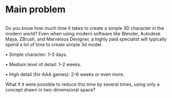 # Main problem

<figure><img src="https://1734432750-files.gitbook.io/~/files/v0/b/gitbook-x-prod.appspot.com/o/spaces%2F8jiPYSjwm8eKyTblT7u6%2Fuploads%2FekLHfj8X7XnkNHpk1b0U%2Fimage.png?alt=media&#x26;token=25d38c4e-1543-4ba2-b4f8-1b6cb34434a2" alt=""><figcaption></figcaption></figure>

Do you know how much time it takes to create a simple 3D character in the modern world? Even when using modern software like Blender, Autodesk Maya, ZBrush, and Marvelous Designer, a highly paid specialist will typically spend a lot of time to create simple 3d model.

• Simple character: 1–3 days.

• Medium level of detail: 1–2 weeks.

• High detail (for AAA games): 2–6 weeks or even more.

What if it were possible to reduce this time by several times, using only a concept drawn in two-dimensional space?
